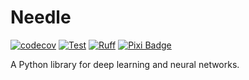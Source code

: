 # Needle

[![codecov](https://codecov.io/gh/liskajiri/needle/graph/badge.svg?token=73039E6OB2)](https://codecov.io/gh/liskajiri/needle)
[![Test](https://github.com/github/liskajiri/workflows/ci.yml/badge.svg)](https://github.com/liskajiri/needle/actions)
[![Ruff](https://img.shields.io/endpoint?url=https://raw.githubusercontent.com/astral-sh/ruff/main/assets/badge/v2.json)](https://github.com/astral-sh/ruff)
[![Pixi Badge](https://img.shields.io/endpoint?url=https://raw.githubusercontent.com/prefix-dev/pixi/main/assets/badge/v0.json&style=flat-square)](https://pixi.sh)

A Python library for deep learning and neural networks.
